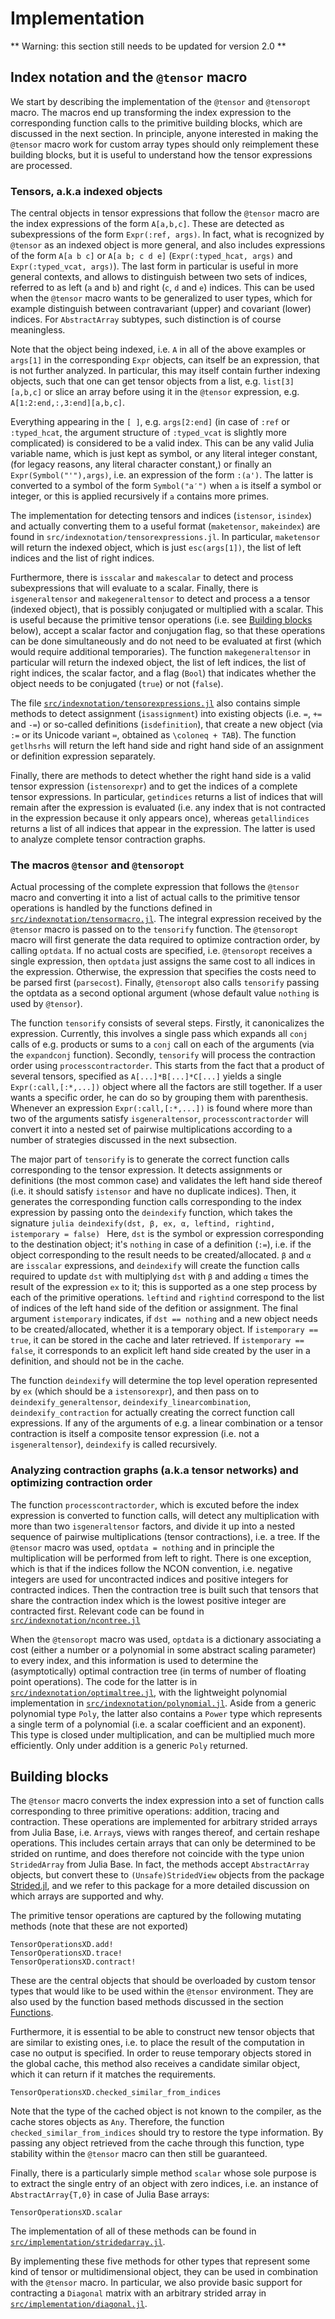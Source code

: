 # Implementation

** Warning: this section still needs to be updated for version 2.0 **

## Index notation and the `@tensor` macro

We start by describing the implementation of the `@tensor` and `@tensoropt` macro. The
macros end up transforming the index expression to the corresponding function calls to the
primitive building blocks, which are discussed in the next section. In principle, anyone
interested in making the `@tensor` macro work for custom array types should only reimplement
these building blocks, but it is useful to understand how the tensor expressions are
processed.

### Tensors, a.k.a indexed objects

The central objects in tensor expressions that follow the `@tensor` macro are the index
expressions of the form `A[a,b,c]`.  These are detected as subexpressions of the form
`Expr(:ref, args)`. In fact, what is recognized by `@tensor` as an indexed object is more
general, and also includes expressions of the form `A[a b c]` or `A[a b; c d e]`
(`Expr(:typed_hcat, args)` and `Expr(:typed_vcat, args)`). The last form in particular is
useful in more general contexts, and allows to distinguish between two sets of indices,
referred to as left (`a` and `b`) and right (`c`, `d` and `e`) indices. This can be used
when the `@tensor` macro wants to be generalized to user types, which for example
distinguish between contravariant (upper) and covariant (lower) indices. For `AbstractArray`
subtypes, such distinction is of course meaningless.

Note that the object being indexed, i.e. `A` in all of the above examples or `args[1]` in
the corresponding `Expr` objects, can itself be an expression, that is not further analyzed.
In particular, this may itself contain further indexing objects, such that one can get
tensor objects from a list, e.g. `list[3][a,b,c]` or slice an array before using it in the
`@tensor` expression, e.g. `A[1:2:end,:,3:end][a,b,c]`.

Everything appearing in the `[ ]`, e.g. `args[2:end]` (in case of `:ref` or `:typed_hcat`,
the argument structure of `:typed_vcat` is slightly more complicated) is considered to be a
valid index. This can be any valid Julia variable name, which is just kept as symbol, or any
literal integer constant, (for legacy reasons, any literal character constant,) or finally
an `Expr(Symbol("'"),args)`, i.e. an expression of the form `:(a')`. The latter is converted
to a symbol of the form `Symbol("a′")` when `a` is itself a symbol or integer, or this is
applied recursively if `a` contains more primes.

The implementation for detecting tensors and indices (`istensor`, `isindex`) and actually
converting them to a useful format (`maketensor`, `makeindex`) are found in
`src/indexnotation/tensorexpressions.jl`. In particular, `maketensor` will return the
indexed object, which is just `esc(args[1])`, the list of left indices and the list of right
indices.

Furthermore, there is `isscalar` and `makescalar` to detect and process subexpressions that
will evaluate to a scalar. Finally, there is `isgeneraltensor` and `makegeneraltensor` to
detect and process a a tensor (indexed object), that is possibly conjugated or multiplied
with a scalar. This is useful because the primitive tensor operations (i.e. see [Building
blocks](@ref) below), accept a scalar factor and conjugation flag, so that these operations
can be done simultaneously and do not need to be evaluated at first (which would require
additional temporaries). The function `makegeneraltensor` in particular will return the
indexed object, the list of left indices, the list of right indices, the scalar factor, and
a flag (`Bool`) that indicates whether the object needs to be conjugated (`true`) or not
(`false`).

The file
[`src/indexnotation/tensorexpressions.jl`](https://github.com/Jutho/TensorOperationsXD.jl/blob/master/src/indexnotation/tensorexpressions.jl)
also contains simple methods to detect assignment (`isassignment`) into existing objects
(i.e. `=`, `+=` and `-=`) or so-called definitions (`isdefinition`), that create a new
object (via `:=` or its Unicode variant `≔`, obtained as `\coloneq + TAB`). The function
`getlhsrhs` will return the left hand side and right hand side of an assignment or
definition expression separately.

Finally, there are methods to detect whether the right hand side is a valid tensor
expression (`istensorexpr`) and to get the indices of a complete tensor expressions. In
particular,  `getindices` returns a list of indices that will remain after the expression is
evaluated (i.e. any index that is not contracted in the expression because it only appears
once), whereas `getallindices` returns a list of all indices that appear in the expression.
The latter is used to analyze complete tensor contraction graphs.

### The macros `@tensor` and `@tensoropt`

Actual processing of the complete expression that follows the `@tensor` macro and converting
it into a list of actual calls to the primitive tensor operations is handled by the
functions defined in
[`src/indexnotation/tensormacro.jl`](https://github.com/Jutho/TensorOperationsXD.jl/blob/master/src/indexnotation/tensormacro.jl).
The integral expression received by the `@tensor` macro is passed on to the `tensorify`
function. The `@tensoropt` macro will first generate the data required to optimize
contraction order, by calling `optdata`. If no actual costs are specified, i.e. `@tensoropt`
receives a single expression, then `optdata` just assigns the same cost to all indices in
the expression. Otherwise, the expression that specifies the costs need to be parsed first
(`parsecost`). Finally, `@tensoropt` also calls `tensorify` passing the optdata as a second
optional argument (whose default value `nothing` is used by `@tensor`).

The function `tensorify` consists of several steps. Firstly, it canonicalizes the
expression. Currently, this involves a single pass which expands all `conj` calls of e.g.
products or sums to a `conj` call on each of the arguments (via the `expandconj` function).
Secondly, `tensorify` will process the contraction order using `processcontractorder`. This
starts from the fact that a product of several tensors, specified as `A[...]*B[...]*C[...]`
yields a single `Expr(:call,[:*,...])` object where all the factors are still together. If a
user wants a specific order, he can do so by grouping them with parenthesis. Whenever an
expression `Expr(:call,[:*,...])` is found where more than two of the arguments satisfy
`isgeneraltensor`, `processcontractorder` will convert it into a nested set of pairwise
multiplications according to a number of strategies discussed in the next subsection.

The major part of `tensorify` is to generate the correct function calls corresponding to the
tensor expression. It detects assignments or definitions (the most common case) and
validates the left hand side thereof (i.e. it should satisfy `istensor` and have no
duplicate indices). Then, it generates the corresponding function calls corresponding to the
index expression by passing onto the `deindexify` function, which takes the signature
```julia deindexify(dst, β, ex, α, leftind, rightind, istemporary = false) ``` Here, `dst`
is the symbol or expression corresponding to the destination object; it's `nothing` in case
of a definition (`:=`), i.e. if the object corresponding to the result needs to be
created/allocated. `β` and `α` are `isscalar` expressions, and `deindexify` will create the
function calls required to update `dst` with multiplying `dst` with `β` and adding `α` times
the result of the expression `ex` to it; this is supported as a one step process by each of
the primitive operations. `leftind` and `rightind` correspond to the list of indices of the
left hand side of the defition or assignment. The final argument `istemporary` indicates, if
`dst == nothing` and a new object needs to be created/allocated, whether it is a temporary
object. If `istemporary == true`, it can be stored in the cache and later retrieved. If
`istemporary == false`, it corresponds to an explicit left hand side created by the user in
a definition, and should not be in the cache.

The function `deindexify` will determine the top level operation represented by `ex` (which
should be a `istensorexpr`), and then pass on to  `deindexify_generaltensor`,
`deindexify_linearcombination`, `deindexify_contraction` for actually creating the correct
function call expressions. If any of the arguments of e.g. a linear combination or a tensor
contraction is itself a composite tensor expression (i.e. not a `isgeneraltensor`),
`deindexify` is called recursively.

### Analyzing contraction graphs (a.k.a tensor networks) and optimizing contraction order

The function `processcontractorder`, which is excuted before the index expression is
converted to function calls, will detect any multiplication with more than two
`isgeneraltensor` factors, and divide it up into a nested sequence of pairwise
multiplications (tensor contractions), i.e. a tree. If the `@tensor` macro was used,
`optdata = nothing` and in principle the multiplication will be performed from left to
right. There is one exception, which is that if the indices follow the NCON convention, i.e.
negative integers are used for uncontracted indices and positive integers for contracted
indices. Then the contraction tree is built such that tensors that share the contraction
index which is the lowest positive integer are contracted first. Relevant code can be found
in [`src/indexnotation/ncontree.jl`](https://github.com/Jutho/TensorOperationsXD.jl/blob/master/src/indexnotation/ncontree.jl)

When the `@tensoropt` macro was used, `optdata` is a dictionary associating a cost (either a
number or a polynomial in some abstract scaling parameter) to every index, and this
information is used to determine the (asymptotically) optimal contraction tree (in terms of
number of floating point operations). The code for the latter is in
[`src/indexnotation/optimaltree.jl`](https://github.com/Jutho/TensorOperationsXD.jl/blob/master/src/indexnotation/optimaltree.jl),
with the lightweight polynomial implementation in
[`src/indexnotation/polynomial.jl`](https://github.com/Jutho/TensorOperationsXD.jl/blob/master/src/indexnotation/poly.jl).
Aside from a generic polynomial type `Poly`, the latter also contains a `Power` type which
represents a single term of a polynomial (i.e. a scalar coefficient and an exponent). This
type is closed under multiplication, and can be multiplied much more efficiently. Only under
addition is a generic `Poly` returned.

## Building blocks

The `@tensor` macro converts the index expression into a set of function calls corresponding
to three primitive operations: addition, tracing and contraction. These operations are
implemented for arbitrary strided arrays from Julia Base, i.e. `Array`s, views with ranges
thereof, and certain reshape operations. This includes certain arrays that can only be
determined to be strided on runtime, and does therefore not coincide with the type union
`StridedArray` from Julia Base. In fact, the methods accept `AbstractArray` objects, but
convert these to `(Unsafe)StridedView` objects from the package
[Strided.jl](https://github.com/Jutho/Strided.jl), and we refer to this package for a more
detailed discussion on which arrays are supported and why.

The primitive tensor operations are captured by the following mutating methods (note that these are not exported)

```@docs
TensorOperationsXD.add!
TensorOperationsXD.trace!
TensorOperationsXD.contract!
```

These are the central objects that should be overloaded by custom tensor types that would
like to be used within the `@tensor` environment. They are also used by the function based
methods discussed in the section [Functions](@ref).

Furthermore, it is essential to be able to construct new tensor objects that are similar to
existing ones, i.e. to place the result of the computation in case no output is specified.
In order to reuse temporary objects stored in the global cache, this method also receives a
candidate similar object, which it can return if it matches the requirements.

```@docs
TensorOperationsXD.checked_similar_from_indices
```

Note that the type of the cached object is not known to the compiler, as the cache stores
objects as `Any`. Therefore, the function `checked_similar_from_indices` should try to
restore the type information. By passing any object retrieved from the cache through this
function, type stability within the `@tensor` macro can then still be guaranteed.

Finally, there is a particularly simple method `scalar` whose sole purpose is to extract the
single entry of an object with zero indices, i.e. an instance of `AbstractArray{T,0}` in
case of Julia Base arrays:

```@docs
TensorOperationsXD.scalar
```

The implementation of all of these methods can be found in [`src/implementation/stridedarray.jl`](https://github.com/Jutho/TensorOperationsXD.jl/blob/master/src/implementation/stridedarray.jl).

By implementing these five methods for other types that represent some kind of tensor or
multidimensional object, they can be used in combination with the `@tensor` macro. In
particular, we also provide basic support for contracting a `Diagonal` matrix with an
arbitrary strided array in [`src/implementation/diagonal.jl`](https://github.com/Jutho/TensorOperationsXD.jl/blob/master/src/implementation/diagonal.jl).
